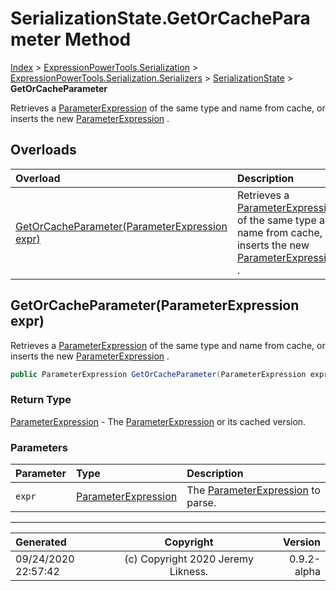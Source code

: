 ﻿# SerializationState.GetOrCacheParameter Method

[Index](../index.md) > [ExpressionPowerTools.Serialization](ExpressionPowerTools.Serialization.a.md) > [ExpressionPowerTools.Serialization.Serializers](ExpressionPowerTools.Serialization.Serializers.n.md) > [SerializationState](ExpressionPowerTools.Serialization.Serializers.SerializationState.cs.md) > **GetOrCacheParameter**

Retrieves a [ParameterExpression](https://docs.microsoft.com/dotnet/api/system.linq.expressions.parameterexpression) of the same type
            and name from cache, or inserts the new [ParameterExpression](https://docs.microsoft.com/dotnet/api/system.linq.expressions.parameterexpression) .

## Overloads

| Overload | Description |
| :-- | :-- |
| [GetOrCacheParameter(ParameterExpression expr)](#getorcacheparameterparameterexpression-expr) | Retrieves a [ParameterExpression](https://docs.microsoft.com/dotnet/api/system.linq.expressions.parameterexpression) of the same type            and name from cache, or inserts the new [ParameterExpression](https://docs.microsoft.com/dotnet/api/system.linq.expressions.parameterexpression) . |
## GetOrCacheParameter(ParameterExpression expr)

Retrieves a [ParameterExpression](https://docs.microsoft.com/dotnet/api/system.linq.expressions.parameterexpression) of the same type
            and name from cache, or inserts the new [ParameterExpression](https://docs.microsoft.com/dotnet/api/system.linq.expressions.parameterexpression) .

```csharp
public ParameterExpression GetOrCacheParameter(ParameterExpression expr)
```

### Return Type

 [ParameterExpression](https://docs.microsoft.com/dotnet/api/system.linq.expressions.parameterexpression)  - The [ParameterExpression](https://docs.microsoft.com/dotnet/api/system.linq.expressions.parameterexpression) or its cached version.

### Parameters

| Parameter | Type | Description |
| :-- | :-- | :-- |
| `expr` | [ParameterExpression](https://docs.microsoft.com/dotnet/api/system.linq.expressions.parameterexpression) | The [ParameterExpression](https://docs.microsoft.com/dotnet/api/system.linq.expressions.parameterexpression) to parse. |



---

| Generated | Copyright | Version |
| :-- | :-: | --: |
| 09/24/2020 22:57:42 | (c) Copyright 2020 Jeremy Likness. | 0.9.2-alpha |
